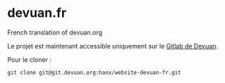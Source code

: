 devuan.fr
=========

French translation of devuan.org


Le projet est maintenant accessible uniquement sur le [Gitlab de Devuan](https://git.devuan.org/hanx/website-devuan-fr/).

Pour le cloner :

```
git clone git@git.devuan.org:hanx/website-devuan-fr.git
```
